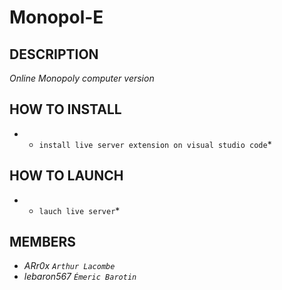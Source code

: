 # Monopol-E

## **DESCRIPTION** 

*Online Monopoly computer version*


## **HOW TO INSTALL** 

- * `install live server extension on visual studio code`*


## **HOW TO LAUNCH** 

- * `lauch live server`*




## **MEMBERS** 
- *ARr0x `Arthur Lacombe`*
- *lebaron567 `Émeric Barotin`*
